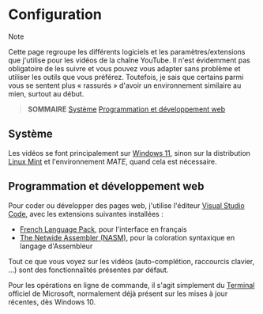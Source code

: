 # Configuration

> [!Note]
> Cette page regroupe les différents logiciels et les paramètres/extensions que j'utilise pour les vidéos de la chaîne YouTube. Il n'est évidemment pas obligatoire de les suivre et vous pouvez vous adapter sans problème et utiliser les outils que vous préférez. Toutefois, je sais que certains parmi vous se sentent plus « rassurés » d'avoir un environnement similaire au mien, surtout au début.

> **SOMMAIRE**
> [Système](#Système)
> [Programmation et développement web](#Programmation-et-développement-web)

## Système

Les vidéos se font principalement sur [Windows 11](https://www.microsoft.com/fr-fr/software-download/windows11), sinon sur la distribution [Linux Mint](https://www.linuxmint.com) et l'environnement _MATE_, quand cela est nécessaire.

## Programmation et développement web

Pour coder ou développer des pages web, j'utilise l'éditeur [Visual Studio Code](https://code.visualstudio.com), avec les extensions suivantes installées :

+ [French Language Pack](https://marketplace.visualstudio.com/items?itemName=MS-CEINTL.vscode-language-pack-fr), pour l'interface en français
+ [The Netwide Assembler (NASM)](https://marketplace.visualstudio.com/items?itemName=rights.nas-vscode), pour la coloration syntaxique en langage d'Assembleur

Tout ce que vous voyez sur les vidéos (auto-complétion, raccourcis clavier, ...) sont des fonctionnalités présentes par défaut.

Pour les opérations en ligne de commande, il s'agit simplement du [Terminal](https://apps.microsoft.com/detail/9n0dx20hk701?hl=fr-FR&gl=FR) officiel de Microsoft, normalement déjà présent sur les mises à jour récentes, dès Windows 10.

